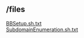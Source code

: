 ## /files
  
[BBSetup.sh.txt](files/BBSetup.sh.txt)<br/>
[SubdomainEnumeration.sh.txt](files/SubdomainEnumeration.sh.txt)
